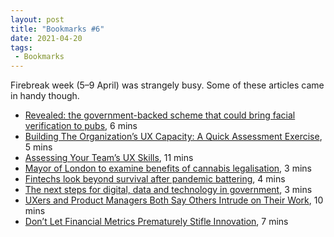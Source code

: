 ```yaml
---
layout: post
title: "Bookmarks #6"
date: 2021-04-20
tags:
 - Bookmarks
---
```


Firebreak week (5–9 April) was strangely busy. Some of these articles came in handy though.

- [Revealed: the government-backed scheme that could bring facial verification to pubs](https://www.newstatesman.com/business/companies/2021/03/revealed-government-backed-scheme-could-bring-facial-verification-pubs), 6 mins
- [Building The Organization’s UX Capacity: A Quick Assessment Exercise](https://playbook.uie.com/blog/building-the-organization-s-ux-capacity-a-quick-assessment-exercise), 5 mins
- [Assessing Your Team’s UX Skills](https://articles.uie.com/assessing_ux_teams/), 11 mins
- [Mayor of London to examine benefits of cannabis legalisation](https://www.theguardian.com/politics/2021/apr/05/mayor-of-london-sadiq-khan-cannabis-legalisation-drugs-commission), 3 mins
- [Fintechs look beyond survival after pandemic battering](https://www.ft.com/content/7c738bfa-6555-4a11-9b15-a2ec6ab005c7), 4 mins
- [The next steps for digital, data and technology in government](https://gds.blog.gov.uk/2021/04/06/the-next-steps-for-digital-data-and-technology-in-government/), 3 mins
- [UXers and Product Managers Both Say Others Intrude on Their Work](https://www.nngroup.com/articles/ux-product-managers-overlap/), 10 mins
- [Don’t Let Financial Metrics Prematurely Stifle Innovation](https://hbr.org/2021/03/dont-let-financial-metrics-prematurely-stifle-innovation), 7 mins
